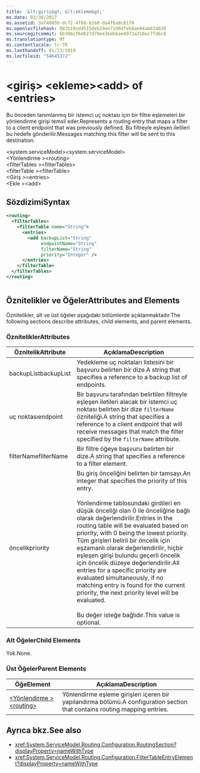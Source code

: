 ```yaml
---
title: '&lt;giriş&gt; &lt;ekleme&gt;'
ms.date: 03/30/2017
ms.assetid: 3af4805b-dc72-4f68-b168-da4fba8c6170
ms.openlocfilehash: 082b19cd4515deb19ee7190dfeb8ae04ab834830
ms.sourcegitcommit: 6b308cf6d627d78ee36dbbae8972a310ac7fd6c8
ms.translationtype: MT
ms.contentlocale: tr-TR
ms.lasthandoff: 01/23/2019
ms.locfileid: "54645372"
---
```

# <a name="ltaddgt-of-ltentriesgt"></a><span data-ttu-id="13e02-102">&lt;giriş&gt; &lt;ekleme&gt;</span><span class="sxs-lookup"><span data-stu-id="13e02-102">&lt;add&gt; of &lt;entries&gt;</span></span>
<span data-ttu-id="13e02-103">Bu önceden tanımlanmış bir istemci uç noktası için bir filtre eşlemeleri bir yönlendirme girişi temsil eder.</span><span class="sxs-lookup"><span data-stu-id="13e02-103">Represents a routing entry that maps a filter to a client endpoint that was previously defined.</span></span> <span data-ttu-id="13e02-104">Bu filtreyle eşleşen iletileri bu hedefe gönderilir.</span><span class="sxs-lookup"><span data-stu-id="13e02-104">Messages matching this filter will be sent to this destination.</span></span>  
  
 <span data-ttu-id="13e02-105">\<system.serviceModel></span><span class="sxs-lookup"><span data-stu-id="13e02-105">\<system.serviceModel></span></span>  
<span data-ttu-id="13e02-106">\<Yönlendirme ></span><span class="sxs-lookup"><span data-stu-id="13e02-106">\<routing></span></span>  
<span data-ttu-id="13e02-107">\<filterTables ></span><span class="sxs-lookup"><span data-stu-id="13e02-107">\<filterTables></span></span>  
<span data-ttu-id="13e02-108">\<filterTable ></span><span class="sxs-lookup"><span data-stu-id="13e02-108">\<filterTable></span></span>  
<span data-ttu-id="13e02-109">\<Giriş ></span><span class="sxs-lookup"><span data-stu-id="13e02-109">\<entries></span></span>  
<span data-ttu-id="13e02-110">\<Ekle ></span><span class="sxs-lookup"><span data-stu-id="13e02-110">\<add></span></span>  
  
## <a name="syntax"></a><span data-ttu-id="13e02-111">Sözdizimi</span><span class="sxs-lookup"><span data-stu-id="13e02-111">Syntax</span></span>  
  
```xml  
<routing>
  <filterTables>
    <filterTable name="String">
      <entries>
        <add backupList="String"
             endpointName="String"
             filterName="String"
             priority="Integer" />
      </entries>
    </filterTable>
  </filterTables>
</routing>
```  
  
```csharp  
```  
  
## <a name="attributes-and-elements"></a><span data-ttu-id="13e02-112">Öznitelikler ve Öğeler</span><span class="sxs-lookup"><span data-stu-id="13e02-112">Attributes and Elements</span></span>  
 <span data-ttu-id="13e02-113">Öznitelikler, alt ve üst öğeler aşağıdaki bölümlerde açıklanmaktadır.</span><span class="sxs-lookup"><span data-stu-id="13e02-113">The following sections describe attributes, child elements, and parent elements.</span></span>  
  
### <a name="attributes"></a><span data-ttu-id="13e02-114">Öznitelikler</span><span class="sxs-lookup"><span data-stu-id="13e02-114">Attributes</span></span>  
  
|<span data-ttu-id="13e02-115">Öznitelik</span><span class="sxs-lookup"><span data-stu-id="13e02-115">Attribute</span></span>|<span data-ttu-id="13e02-116">Açıklama</span><span class="sxs-lookup"><span data-stu-id="13e02-116">Description</span></span>|  
|---------------|-----------------|  
|<span data-ttu-id="13e02-117">backupList</span><span class="sxs-lookup"><span data-stu-id="13e02-117">backupList</span></span>|<span data-ttu-id="13e02-118">Yedekleme uç noktaları listesini bir başvuru belirten bir dize.</span><span class="sxs-lookup"><span data-stu-id="13e02-118">A string that specifies a reference to a backup list of endpoints.</span></span>|  
|<span data-ttu-id="13e02-119">uç noktası</span><span class="sxs-lookup"><span data-stu-id="13e02-119">endpoint</span></span>|<span data-ttu-id="13e02-120">Bir başvuru tarafından belirtilen filtreyle eşleşen iletileri alacak bir istemci uç noktası belirten bir dize `filterName` özniteliği.</span><span class="sxs-lookup"><span data-stu-id="13e02-120">A string that specifies a reference to a client endpoint that will receive messages that match the filter specified by the `filterName` attribute.</span></span>|  
|<span data-ttu-id="13e02-121">filterName</span><span class="sxs-lookup"><span data-stu-id="13e02-121">filterName</span></span>|<span data-ttu-id="13e02-122">Bir filtre öğeye başvuru belirten bir dize.</span><span class="sxs-lookup"><span data-stu-id="13e02-122">A string that specifies a reference to a filter element.</span></span>|  
|<span data-ttu-id="13e02-123">öncelik</span><span class="sxs-lookup"><span data-stu-id="13e02-123">priority</span></span>|<span data-ttu-id="13e02-124">Bu giriş önceliğini belirten bir tamsayı.</span><span class="sxs-lookup"><span data-stu-id="13e02-124">An integer that specifies the priority of this entry.</span></span><br /><br /> <span data-ttu-id="13e02-125">Yönlendirme tablosundaki girdileri en düşük önceliği olan 0 ile önceliğine bağlı olarak değerlendirilir.</span><span class="sxs-lookup"><span data-stu-id="13e02-125">Entries in the routing table will be evaluated based on priority, with 0 being the lowest priority.</span></span> <span data-ttu-id="13e02-126">Tüm girişleri belirli bir öncelik için eşzamanlı olarak değerlendirilir, hiçbir eşleşen girişi bulundu geçerli öncelik için öncelik düzeye değerlendirilir.</span><span class="sxs-lookup"><span data-stu-id="13e02-126">All entries for a specific priority are evaluated simultaneously, if no matching entry is found for the current priority, the next priority level will be evaluated.</span></span><br /><br /> <span data-ttu-id="13e02-127">Bu değer isteğe bağlıdır.</span><span class="sxs-lookup"><span data-stu-id="13e02-127">This value is optional.</span></span>|  
  
### <a name="child-elements"></a><span data-ttu-id="13e02-128">Alt Öğeler</span><span class="sxs-lookup"><span data-stu-id="13e02-128">Child Elements</span></span>  
 <span data-ttu-id="13e02-129">Yok.</span><span class="sxs-lookup"><span data-stu-id="13e02-129">None.</span></span>  
  
### <a name="parent-elements"></a><span data-ttu-id="13e02-130">Üst Öğeler</span><span class="sxs-lookup"><span data-stu-id="13e02-130">Parent Elements</span></span>  
  
|<span data-ttu-id="13e02-131">Öğe</span><span class="sxs-lookup"><span data-stu-id="13e02-131">Element</span></span>|<span data-ttu-id="13e02-132">Açıklama</span><span class="sxs-lookup"><span data-stu-id="13e02-132">Description</span></span>|  
|-------------|-----------------|  
|[<span data-ttu-id="13e02-133">\<Yönlendirme ></span><span class="sxs-lookup"><span data-stu-id="13e02-133">\<routing></span></span>](../../../../../docs/framework/configure-apps/file-schema/wcf/routing.md)|<span data-ttu-id="13e02-134">Yönlendirme eşleme girişleri içeren bir yapılandırma bölümü.</span><span class="sxs-lookup"><span data-stu-id="13e02-134">A configuration section that contains routing mapping entries.</span></span>|  
  
## <a name="see-also"></a><span data-ttu-id="13e02-135">Ayrıca bkz.</span><span class="sxs-lookup"><span data-stu-id="13e02-135">See also</span></span>
- <xref:System.ServiceModel.Routing.Configuration.RoutingSection?displayProperty=nameWithType>
- <xref:System.ServiceModel.Routing.Configuration.FilterTableEntryElement?displayProperty=nameWithType>
